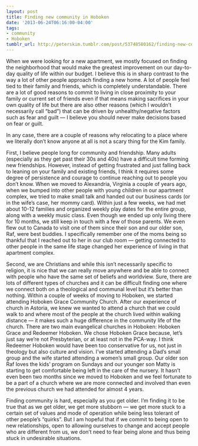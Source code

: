 ```yaml
---
layout: post
title: Finding new community in Hoboken
date: '2013-06-24T06:16:00-04:00'
tags:
- community
- Hoboken
tumblr_url: http://peterskim.tumblr.com/post/53748580162/finding-new-community-in-hoboken
---
```


When we were looking for a new apartment, we mostly focused on finding the neighborhood that would make the greatest improvement on our day-to-day quality of life within our budget. I believe this is in sharp contrast to the way a lot of other people approach finding a new home. A lot of people feel tied to their family and friends, which is completely understandable. There are a lot of good reasons to commit to living in close proximity to your family or current set of friends even if that means making sacrifices in your own quality of life but there are also other reasons (which I wouldn’t necessarily call “bad”) that can be driven by unhealthy/negative factors such as fear and guilt — I believe you should never make decisions based on fear or guilt.

In any case, there are a couple of reasons why relocating to a place where we literally don’t know anyone at all is not a scary thing for the Kim family.

First, I believe people long for community and friendship. Many adults (especially as they get past their 30s and 40s) have a difficult time forming new friendships. However, instead of getting frustrated and just falling back to leaning on your family and existing friends, I think it requires some degree of persistence and courage to continue reaching out to people you don’t know. When we moved to Alexandria, Virginia a couple of years ago, when we bumped into other people with young children in our apartment complex, we tried to make small talk and handed out our business cards (or in the wife’s case, her mommy card). Within just a few weeks, we had met about 10-12 families and organized weekly play dates for the entire group, along with a weekly music class. Even though we ended up only living there for 10 months, we still keep in touch with a few of those parents. We even flew out to Canada to visit one of them since their son and our older son, Raf, were best buddies. I specifically remember one of the moms being so thankful that I reached out to her in our club room — getting connected to other people in the same life stage changed her experience of living in that apartment complex.

Second, we are Christians and while this isn’t necessarily specific to religion, it is nice that we can really move anywhere and be able to connect with people who have the same set of beliefs and worldview. Sure, there are lots of different types of churches and it can be difficult finding one where we connect both on a theological and communal level but it’s better than nothing. Within a couple of weeks of moving to Hoboken, we started attending Hoboken Grace Community Church. After our experience of church in Astoria, we knew we wanted to attend a church that we could walk to and where most of the people at the church lived within walking distance — it makes such a huge difference in the community life of the church. There are two main evangelical churches in Hoboken: Hoboken Grace and Redeemer Hoboken. We chose Hoboken Grace because, let’s just say we’re not Presbyterian, or at least not in the PCA-way. I think Redeemer Hoboken would have been too conservative for us, not just in theology but also culture and vision. I’ve started attending a Dad’s small group and the wife started attending a women’s small group. Our older son Raf loves the kids’ program on Sundays and our younger son Matty is starting to get comfortable being left in the care of the nursery. It hasn’t even been two months since we moved to Hoboken and we feel fortunate to be a part of a church where we are more connected and involved than even the previous church we had attended for almost 4 years. 

Finding community is hard, especially as you get older. I’m finding it to be true that as we get older, we get more stubborn — we get more stuck to a certain set of values and mode of operation while being less tolerant of other people’s “quirks”. But I am hopeful that if we commit to being open to new relationships, open to allowing ourselves to change and accept people who are different from us, we don’t need to fear being alone and thus being stuck in undesirable situations. 
